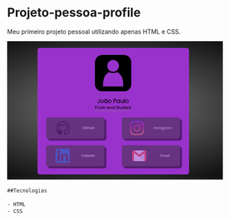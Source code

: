 # Projeto-pessoa-profile
Meu primeiro projeto pessoal utilizando apenas HTML e CSS.


<div align="center">
    <img src="/_images/projeto3.gif" alt="Gif Projeto Profile">
</div>

    ##Tecnologias 

    - HTML
    - CSS